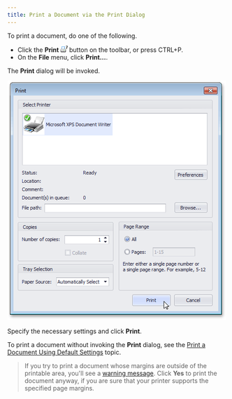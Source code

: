 ```yaml
---
title: Print a Document via the Print Dialog
---
```

To print a document, do one of the following.
* Click the **Print** ![previewButtonPrint](../../../../images/Img7261.png) button on the toolbar, or press CTRL+P.
* On the **File** menu, click **Print...**.

The **Print** dialog will be invoked.

![PrintDialog](../../../../images/Img7296.png)

Specify the necessary settings and click **Print**.

To print a document without invoking the **Print** dialog, see the [Print a Document Using Default Settings](../../../../../interface-elements-for-desktop/articles/print-preview/print-preview-for-winforms/printing-and-page-setup/print-a-document-using-default-settings.md) topic.

 
> If you try to print a document whose margins are outside of the printable area, you'll see a [warning message](../../../../../interface-elements-for-desktop/articles/print-preview/print-preview-for-winforms/warnings-and-error-messages-in-print-preview.md). Click **Yes** to print the document anyway, if you are sure that your printer supports the specified page margins.